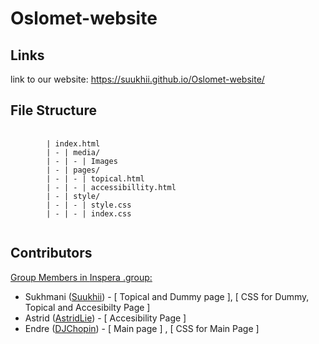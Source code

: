 # Oslomet-website

## Links 

link to our website: https://suukhii.github.io/Oslomet-website/ 

<h2>
    File Structure
</h2>
<pre>
    <code class="has-line-data" data-line-start="2" data-line-end="10" class="language-sh">
        | index.html
        | - | media/
        | - | - | Images
        | - | pages/
        | - | - | topical.html
        | - | - | accessibillity.html
        | - | style/
        | - | - | style.css
        | - | - | index.css
    </code>
</pre>

<h2>


## Contributors

<div>
        <u>Group Members in <a href="inspera">Inspera .group</a>:</u> 
        <ul>
            <li>Sukhmani (<a href="https://github.com/Suukhii">Suukhii</a>) - [ Topical and Dummy page ], [ CSS for Dummy, Topical and Accesibilty Page ] </li>
            <li>Astrid (<a href="https://github.com/AstridLie">AstridLie</a>) - [ Accesibility Page ] </li>
            <li>Endre (<a href="https://github.com/DJChopin">DJChopin</a>) - [ Main page ] , [ CSS for Main Page ] </li>
        </ul>    
    </div>


